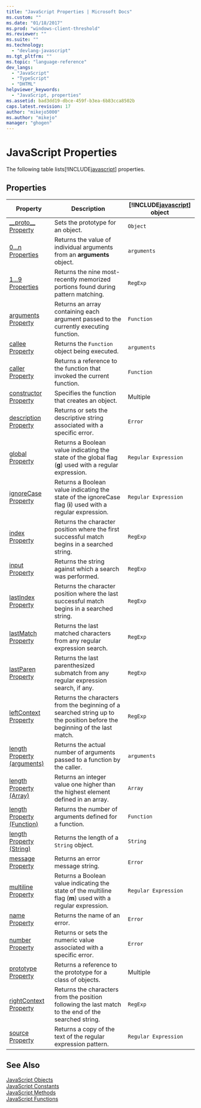 ```yaml
---
title: "JavaScript Properties | Microsoft Docs"
ms.custom: ""
ms.date: "01/18/2017"
ms.prod: "windows-client-threshold"
ms.reviewer: ""
ms.suite: ""
ms.technology: 
  - "devlang-javascript"
ms.tgt_pltfrm: ""
ms.topic: "language-reference"
dev_langs: 
  - "JavaScript"
  - "TypeScript"
  - "DHTML"
helpviewer_keywords: 
  - "JavaScript, properties"
ms.assetid: bad3dd19-dbce-459f-b3ea-6b83cca8502b
caps.latest.revision: 17
author: "mikejo5000"
ms.author: "mikejo"
manager: "ghogen"
---
```

# JavaScript Properties
The following table lists[!INCLUDE[javascript](../../javascript/includes/javascript-md.md)] properties.  
  
## Properties  
  
|Property|Description|[!INCLUDE[javascript](../../javascript/includes/javascript-md.md)] object|  
|--------------|-----------------|-----------------------------------------------------------------------|  
|[__proto\_\_ Property](../../javascript/reference/proto-property-object-javascript.md)|Sets the prototype for an object.|`Object`|  
|[0...n Properties](../../javascript/reference/0-dot-dot-dot-n-properties-arguments-javascript.md)|Returns the value of individual arguments from an **arguments** object.|`arguments`|  
|[$1...$9 Properties](../../javascript/reference/dollar-1-dot-dot-dot-dollar-9-properties-regexp-javascript.md)|Returns the nine most-recently memorized portions found during pattern matching.|`RegExp`|  
|[arguments Property](../../javascript/reference/arguments-property-function-javascript.md)|Returns an array containing each argument passed to the currently executing function.|`Function`|  
|[callee Property](../../javascript/reference/callee-property-arguments-javascript.md)|Returns the `Function` object being executed.|`arguments`|  
|[caller Property](../../javascript/reference/caller-property-function-javascript.md)|Returns a reference to the function that invoked the current function.|`Function`|  
|[constructor Property](../../javascript/reference/constructor-property-object-javascript.md)|Specifies the function that creates an object.|Multiple|  
|[description Property](../../javascript/reference/description-property-error-javascript.md)|Returns or sets the descriptive string associated with a specific error.|`Error`|  
|[global Property](../../javascript/reference/global-property-regular-expression-javascript.md)|Returns a Boolean value indicating the state of the global flag (**g**) used with a regular expression.|`Regular Expression`|  
|[ignoreCase Property](../../javascript/reference/ignorecase-property-regular-expression-javascript.md)|Returns a Boolean value indicating the state of the ignoreCase flag (**i**) used with a regular expression.|`Regular Expression`|  
|[index Property](../../javascript/reference/index-property-regexp-javascript.md)|Returns the character position where the first successful match begins in a searched string.|`RegExp`|  
|[input Property](../../javascript/reference/input-property-dollar-regexp-javascript.md)|Returns the string against which a search was performed.|`RegExp`|  
|[lastIndex Property](../../javascript/reference/lastindex-property-regexp-javascript.md)|Returns the character position where the last successful match begins in a searched string.|`RegExp`|  
|[lastMatch Property](../../javascript/reference/lastmatch-property-dollar-regexp-javascript.md)|Returns the last matched characters from any regular expression search.|`RegExp`|  
|[lastParen Property](../../javascript/reference/lastparen-property-dollar-regexp-javascript.md)|Returns the last parenthesized submatch from any regular expression search, if any.|`RegExp`|  
|[leftContext Property](../../javascript/reference/leftcontext-property-dollar-grave-regexp-javascript.md)|Returns the characters from the beginning of a searched string up to the position before the beginning of the last match.|`RegExp`|  
|[length Property (arguments)](../../javascript/reference/length-property-arguments-javascript.md)|Returns the actual number of arguments passed to a function by the caller.|`arguments`|  
|[length Property (Array)](../../javascript/reference/length-property-array-javascript.md)|Returns an integer value one higher than the highest element defined in an array.|`Array`|  
|[length Property (Function)](../../javascript/reference/length-property-function-javascript.md)|Returns the number of arguments defined for a function.|`Function`|  
|[length Property (String)](../../javascript/reference/length-property-string-javascript.md)|Returns the length of a `String` object.|`String`|  
|[message Property](../../javascript/reference/message-property-error-javascript.md)|Returns an error message string.|`Error`|  
|[multiline Property](../../javascript/reference/multiline-property-regular-expression-javascript.md)|Returns a Boolean value indicating the state of the multiline flag (**m**) used with a regular expression.|`Regular Expression`|  
|[name Property](../../javascript/reference/name-property-error-javascript.md)|Returns the name of an error.|`Error`|  
|[number Property](../../javascript/reference/number-property-error-javascript.md)|Returns or sets the numeric value associated with a specific error.|`Error`|  
|[prototype Property](../../javascript/reference/prototype-property-object-javascript.md)|Returns a reference to the prototype for a class of objects.|Multiple|  
|[rightContext Property](../../javascript/reference/rightcontext-property-dollar-regexp-javascript.md)|Returns the characters from the position following the last match to the end of the searched string.|`RegExp`|  
|[source Property](../../javascript/reference/source-property-regular-expression-javascript.md)|Returns a copy of the text of the regular expression pattern.|`Regular Expression`|  
  
## See Also  
 [JavaScript Objects](../../javascript/reference/javascript-objects.md)   
 [JavaScript Constants](../../javascript/reference/javascript-constants.md)   
 [JavaScript Methods](../../javascript/reference/javascript-methods.md)   
 [JavaScript Functions](../../javascript/reference/javascript-functions.md)